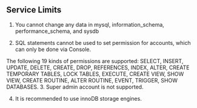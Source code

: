 ## Service Limits

1. You cannot change any data in mysql, information_schema, performance_schema, and sysdb

2. SQL statements cannot be used to set permission for accounts, which can only be done via Console.

The following 19 kinds of permissions are supported:
SELECT, INSERT, UPDATE, DELETE, CREATE, DROP, REFERENCES, INDEX, ALTER,
CREATE TEMPORARY TABLES, LOCK TABLES, EXECUTE, CREATE VIEW, SHOW VIEW,
CREATE ROUTINE, ALTER ROUTINE, EVENT, TRIGGER, SHOW DATABASES.
3. Super admin account is not supported.

4. It is recommended to use innoDB storage engines.
